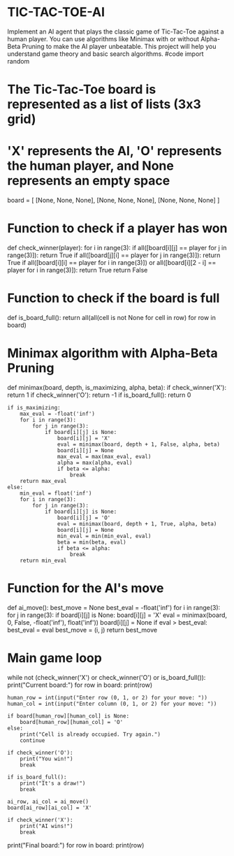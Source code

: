 # TIC-TAC-TOE-AI
Implement an AI agent that plays the classic game of Tic-Tac-Toe against a human player. You can use algorithms like Minimax with or without Alpha-Beta Pruning to make the AI player unbeatable. This project will help you understand game theory and basic search  algorithms. 
#code
import random

# The Tic-Tac-Toe board is represented as a list of lists (3x3 grid)
# 'X' represents the AI, 'O' represents the human player, and None represents an empty space
board = [
    [None, None, None],
    [None, None, None],
    [None, None, None]
]

# Function to check if a player has won
def check_winner(player):
    for i in range(3):
        if all([board[i][j] == player for j in range(3)]):
            return True
        if all([board[j][i] == player for j in range(3)]):
            return True
    if all([board[i][i] == player for i in range(3)]) or all([board[i][2 - i] == player for i in range(3)]):
        return True
    return False

# Function to check if the board is full
def is_board_full():
    return all(all(cell is not None for cell in row) for row in board)

# Minimax algorithm with Alpha-Beta Pruning
def minimax(board, depth, is_maximizing, alpha, beta):
    if check_winner('X'):
        return 1
    if check_winner('O'):
        return -1
    if is_board_full():
        return 0
    
    if is_maximizing:
        max_eval = -float('inf')
        for i in range(3):
            for j in range(3):
                if board[i][j] is None:
                    board[i][j] = 'X'
                    eval = minimax(board, depth + 1, False, alpha, beta)
                    board[i][j] = None
                    max_eval = max(max_eval, eval)
                    alpha = max(alpha, eval)
                    if beta <= alpha:
                        break
        return max_eval
    else:
        min_eval = float('inf')
        for i in range(3):
            for j in range(3):
                if board[i][j] is None:
                    board[i][j] = 'O'
                    eval = minimax(board, depth + 1, True, alpha, beta)
                    board[i][j] = None
                    min_eval = min(min_eval, eval)
                    beta = min(beta, eval)
                    if beta <= alpha:
                        break
        return min_eval

# Function for the AI's move
def ai_move():
    best_move = None
    best_eval = -float('inf')
    for i in range(3):
        for j in range(3):
            if board[i][j] is None:
                board[i][j] = 'X'
                eval = minimax(board, 0, False, -float('inf'), float('inf'))
                board[i][j] = None
                if eval > best_eval:
                    best_eval = eval
                    best_move = (i, j)
    return best_move

# Main game loop
while not (check_winner('X') or check_winner('O') or is_board_full()):
    print("Current board:")
    for row in board:
        print(row)
    
    human_row = int(input("Enter row (0, 1, or 2) for your move: "))
    human_col = int(input("Enter column (0, 1, or 2) for your move: "))
    
    if board[human_row][human_col] is None:
        board[human_row][human_col] = 'O'
    else:
        print("Cell is already occupied. Try again.")
        continue
    
    if check_winner('O'):
        print("You win!")
        break
    
    if is_board_full():
        print("It's a draw!")
        break
    
    ai_row, ai_col = ai_move()
    board[ai_row][ai_col] = 'X'
    
    if check_winner('X'):
        print("AI wins!")
        break

print("Final board:")
for row in board:
    print(row)
